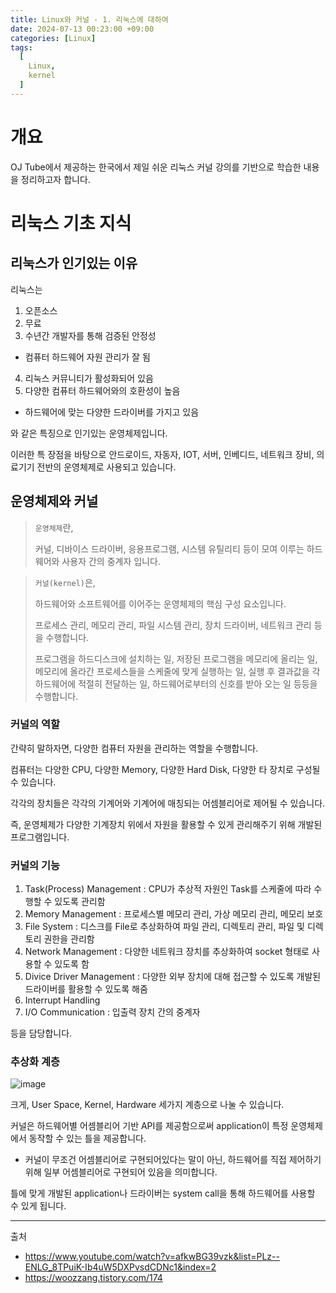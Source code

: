 ```yaml
---
title: Linux와 커널 - 1. 리눅스에 대하여
date: 2024-07-13 00:23:00 +09:00
categories: [Linux]
tags:
  [
    Linux,
    kernel
  ]
---
```


# 개요

OJ Tube에서 제공하는 한국에서 제일 쉬운 리눅스 커널 강의를 기반으로 학습한 내용을 정리하고자 합니다.


# 리눅스 기초 지식

## 리눅스가 인기있는 이유

리눅스는

1. 오픈소스
2. 무료
3. 수년간 개발자를 통해 검증된 안정성
  - 컴퓨터 하드웨어 자원 관리가 잘 됨
4. 리눅스 커뮤니티가 활성화되어 있음
5. 다양한 컴퓨터 하드웨어와의 호환성이 높음
  - 하드웨어에 맞는 다양한 드라이버를 가지고 있음

와 같은 특징으로 인기있는 운영체제입니다.


이러한 특 장점을 바탕으로 안드로이드, 자동자, IOT, 서버, 인베디드, 네트워크 장비, 의료기기 전반의 운영체제로 사용되고 있습니다.


## 운영체제와 커널

> `운영체제`란, 
> 
> 커널, 디바이스 드라이버, 응용프로그램, 시스템 유틸리티 등이 모여 이루는 하드웨어와 사용자 간의 중계자 입니다.



> `커널(kernel)`은,
>
> 하드웨어와 소프트웨어를 이어주는 운영체제의 핵심 구성 요소입니다.
> 
> 프로세스 관리, 메모리 관리, 파일 시스템 관리, 장치 드라이버, 네트워크 관리 등을 수행합니다.
> 
> 프로그램을 하드디스크에 설치하는 일, 저장된 프로그램을 메모리에 올리는 일, 메모리에 올라간 프로세스들을 스케줄에 맞게 실행하는 일, 실행 후 결과값을 각 하드웨어에 적절히 전달하는 일, 하드웨어로부터의 신호를 받아 오는 일 등등을 수행합니다.


### 커널의 역할

간략히 말하자면, 다양한 컴퓨터 자원을 관리하는 역할을 수행합니다.

컴퓨터는 다양한 CPU, 다양한 Memory, 다양한 Hard Disk, 다양한 타 장치로 구성될 수 있습니다.

각각의 장치들은 각각의 기계어와 기계어에 매칭되는 어셈블리어로 제어될 수 있습니다.

즉, 운영체제가 다양한 기계장치 위에서 자원을 활용할 수 있게 관리해주기 위해 개발된 프로그램입니다.


### 커널의 기능

1. Task(Process) Management : CPU가 추상적 자원인 Task를 스케줄에 따라 수행할 수 있도록 관리함
2. Memory Management : 프로세스별 메모리 관리, 가상 메모리 관리, 메모리 보호 
3. File System : 디스크를 File로 추상화하여 파일 관리, 디렉토리 관리, 파일 및 디렉토리 권한을 관리함
4. Network Management : 다양한 네트워크 장치를 추상화하여 socket 형태로 사용할 수 있도록 함
5. Divice Driver Management : 다양한 외부 장치에 대해 접근할 수 있도록 개발된 드라이버를 활용할 수 있도록 해줌
6. Interrupt Handling
7. I/O Communication : 입출력 장치 간의 중계자

등을 담당합니다.

### 추상화 계층

![image](https://github.com/user-attachments/assets/880755c7-5bad-4643-8fca-03e217fff428)

크게, User Space,  Kernel, Hardware 세가지 계층으로 나눌 수 있습니다.

커널은 하드웨어별 어셈블리어 기반 API를 제공함으로써 application이 특정 운영체제에서 동작할 수 있는 틀을 제공합니다.
- 커널이 무조건 어셈블리어로 구현되어있다는 말이 아닌, 하드웨어를 직접 제어하기 위해 일부 어셈블리어로 구현되어 있음을 의미합니다.

틀에 맞게 개발된 application나 드라이버는 system call을 통해 하드웨어를 사용할 수 있게 됩니다.



---

출처
- https://www.youtube.com/watch?v=afkwBG39vzk&list=PLz--ENLG_8TPuiK-Ib4uW5DXPvsdCDNc1&index=2
- https://woozzang.tistory.com/174
